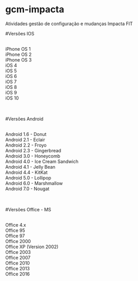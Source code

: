 # gcm-impacta
Atividades gestão de configuração e mudanças Impacta FIT

#Versões IOS

<br>iPhone OS 1
<br>iPhone OS 2
<br>iPhone OS 3
<br>iOS 4
<br>iOS 5
<br>iOS 6
<br>iOS 7
<br>iOS 8
<br>iOS 9
<br>iOS 10


<br><br>#Versões Android

<br>Android 1.6 - Donut
<br>Android 2.1 - Eclair 
<br>Android 2.2 - Froyo
<br>Android 2.3 - Gingerbread
<br>Android 3.0 - Honeycomb
<br>Android 4.0 - Ice Cream Sandwich
<br>Android 4.1 - Jelly Bean
<br>Android 4.4 - KitKat
<br>Android 5.0 - Lollipop
<br>Android 6.0 - Marshmallow
<br>Android 7.0 - Nougat

<br><br>#Versões Office - MS

<br>Office 4.x
<br>Office 95
<br>Office 97
<br>Office 2000
<br>Office XP (Version 2002)
<br>Office 2003
<br>Office 2007
<br>Office 2010
<br>Office 2013
<br>Office 2016
